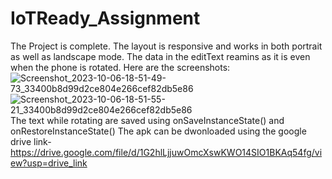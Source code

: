 # IoTReady_Assignment
The Project is complete. The layout is responsive and works in both portrait as well as landscape mode. The data in the editText reamins as it is even when the phone is rotated.
Here are the screenshots:
![Screenshot_2023-10-06-18-51-49-73_33400b8d99d2ce804e266cef82db5e86](https://github.com/Suneet911/IoTReady_Assignment/assets/102350505/b37d2337-02f4-4568-8f15-1b46b16db143)
![Screenshot_2023-10-06-18-51-55-21_33400b8d99d2ce804e266cef82db5e86](https://github.com/Suneet911/IoTReady_Assignment/assets/102350505/609a3716-801e-4af9-b22d-e202f08383ad)
The text while rotating are saved using onSaveInstanceState() and onRestoreInstanceState()
The apk can be dwonloaded using the google drive link- https://drive.google.com/file/d/1G2hlLjjuwOmcXswKWO14SIO1BKAq54fg/view?usp=drive_link
